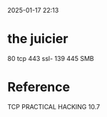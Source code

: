 2025-01-17 22:13

# the juicier
80 tcp
443 ssl-
139 445 SMB
# Reference 
TCP PRACTICAL HACKING
10.7

